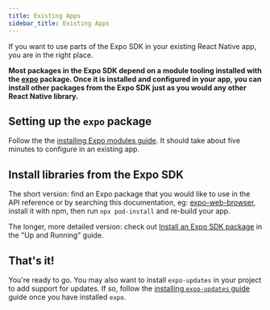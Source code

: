 ```yaml
---
title: Existing Apps
sidebar_title: Existing Apps
---
```


If you want to use parts of the Expo SDK in your existing React Native app, you are in the right place.

**Most packages in the Expo SDK depend on a module tooling installed with the [expo](https://github.com/expo/expo/tree/master/packages/expo) package. Once it is installed and configured in your app, you can install other packages from the Expo SDK just as you would any other React Native library.**

## Setting up the `expo` package

Follow the the [installing Expo modules guide](../bare/installing-expo-modules.md). It should take about five minutes to configure in an existing app.

## Install libraries from the Expo SDK

The short version: find an Expo package that you would like to use in the API reference or by searching this documentation, eg: [expo-web-browser](../versions/latest/sdk/webbrowser.md), install it with npm, then run `npx pod-install` and re-build your app.

The longer, more detailed version: check out [Install an Expo SDK package](hello-world.md#install-an-expo-sdk-package) in the "Up and Running" guide.

## That's it!

You're ready to go. You may also want to install `expo-updates` in your project to add support for updates. If so, follow the [installing `expo-updates` guide](../bare/installing-updates.md) guide once you have installed `expo`.
